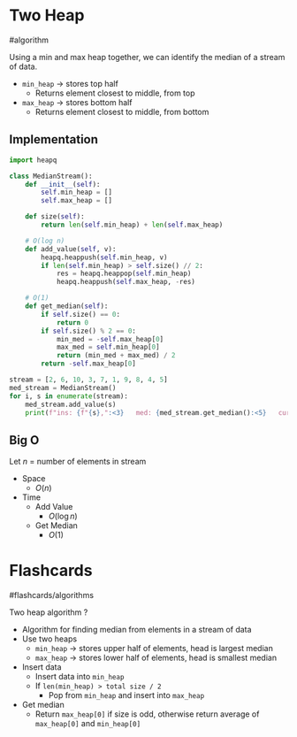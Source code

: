 # Two Heap
#algorithm 

Using a min and max heap together, we can identify the median of a stream of data.
- `min_heap` $\to$ stores top half
	- Returns element closest to middle, from top
- `max_heap` $\to$ stores bottom half
	- Returns element closest to middle, from bottom
## Implementation
```python
import heapq

class MedianStream():
	def __init__(self):
		self.min_heap = []
		self.max_heap = []

	def size(self):
		return len(self.min_heap) + len(self.max_heap)

	# O(log n) 
	def add_value(self, v):
		heapq.heappush(self.min_heap, v)
		if len(self.min_heap) > self.size() // 2:
			res = heapq.heappop(self.min_heap)
			heapq.heappush(self.max_heap, -res)

	# O(1)
	def get_median(self):
		if self.size() == 0:
			return 0
		if self.size() % 2 == 0:
			min_med = -self.max_heap[0]
			max_med = self.min_heap[0]
			return (min_med + max_med) / 2
		return -self.max_heap[0]

stream = [2, 6, 10, 3, 7, 1, 9, 8, 4, 5]
med_stream = MedianStream()
for i, s in enumerate(stream):
	med_stream.add_value(s)
	print(f"ins: {f"{s},":<3}   med: {med_stream.get_median():<5}   curr_stream: {sorted(stream[:i+1])}")
```
## Big O
Let $n$ = number of elements in stream
- Space
	- $O(n)$
- Time
	- Add Value
		- $O(\log n)$
	- Get Median
		- $O(1)$

# Flashcards
#flashcards/algorithms 

Two heap algorithm
?
- Algorithm for finding median from elements in a stream of data
- Use two heaps
	- `min_heap` $\to$ stores upper half of elements, head is largest median
	- `max_heap` $\to$ stores lower half of elements, head is smallest median
- Insert data
	- Insert data into `min_heap`
	- If `len(min_heap) > total size / 2`
		- Pop from `min_heap` and insert into `max_heap`
- Get median
	- Return `max_heap[0]` if size is odd, otherwise return average of `max_heap[0]` and `min_heap[0]`
<!--SR:!2025-01-10,3,250-->